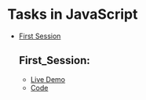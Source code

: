 # Tasks in JavaScript

- [First Session](#First_Session)




  ## First_Session:
  - [Live Demo](https://ahmedelshinnawi.github.io/Back-End-Summer-Training/JavaScript/index)
  - [Code](https://github.com/Ahmedelshinnawi/Back-End-Summer-Training/blob/main/JavaScript/First%20Session.js)
